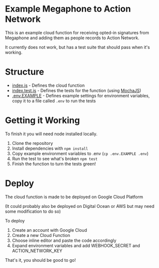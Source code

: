 # Example Megaphone to Action Network

This is an example cloud function for receiving opted-in signatures from Megaphone
and adding them as people records to Action Network.

It currently does not work, but has a test suite that should pass when it's working.

# Structure

* [index.js](./index.js) - Defines the cloud function
* [index.test.js](./index.test.js) - Defines the tests for the function (using [MochaJS](https://mochajs.org/))
* [.env.EXAMPLE](./.env.EXAMPLE) - Defines example settings for environment variables, copy it to a file called `.env` to run the tests

# Getting it Working

To finish it you will need node installed locally.

1. Clone the repository
2. Install dependencies with `npm install`
3. Copy example environment variables to .env (`cp .env.EXAMPLE .env`)
3. Run the test to see what's broken `npm test`
4. Finish the function to turn the tests green!

# Deploy
The cloud function is made to be deployed on Google Cloud Platform

(It could probably also be deployed on Digital Ocean or AWS but may need some
modification to do so)

To deploy
1. Create an account with Google Cloud
2. Create a new Cloud Function
3. Choose inline editor and paste the code accordingly
4. Expand environment variables and add WEBHOOK_SECRET and ACTION_NETWORK_KEY

That's it, you should be good to go!
